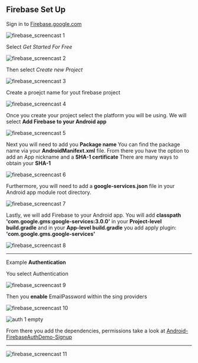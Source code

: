 ## Firebase Set Up

Sign in to [Firebase.google.com](https://firebase.google.com/)

![firebase_screencast 1](https://cloud.githubusercontent.com/assets/11635523/20766095/a623264e-b6fa-11e6-80d8-406fecaab836.JPG)

Select *Get Started For Free*

![firebase_screencast 2](https://cloud.githubusercontent.com/assets/11635523/20766094/a622d1ee-b6fa-11e6-87bd-08976885d39e.JPG)

Then select *Create new Project*

![firebase_screencast 3](https://cloud.githubusercontent.com/assets/11635523/20766096/a626d884-b6fa-11e6-94b7-b5558184b737.JPG)

Create a proejct name for yout firebase project

![firebase_screencast 4](https://cloud.githubusercontent.com/assets/11635523/20766093/a62222a8-b6fa-11e6-9b62-00e57ed2de97.JPG)

Once you create your project select the platform you will be using. We will select **Add Firebase to your Android app**

![firebase_screencast 5](https://cloud.githubusercontent.com/assets/11635523/20766155/e7822392-b6fa-11e6-8d1c-4b076a77f2ab.JPG)

Next you will need to add you **Package name** You can find the package name via your **AndroidManifext.xml** file. From there you have the option to add an App nickname and a **SHA-1 certificate** There are many ways to obtain your **SHA-1**

![firebase_screencast 6](https://cloud.githubusercontent.com/assets/11635523/20766156/e7881b4e-b6fa-11e6-816c-4f566a84ce47.JPG)

Furthermore, you will need to add a **google-services.json** file in your Android app module root directory. 

![firebase_screencast 7](https://cloud.githubusercontent.com/assets/11635523/20766158/e7888192-b6fa-11e6-95fe-7b0c6dc0e1b2.JPG)

Lastly, we will add Firebase to your Android app. You will add **classpath 'com.google.gms:google-services:3.0.0'** in your **Project-level build.gradle** and in your **App-level build.gradle**  you add apply plugin: **'com.google.gms.google-services'**


![firebase_screencast 8](https://cloud.githubusercontent.com/assets/11635523/20766157/e78834d0-b6fa-11e6-8a9d-134860e6d5ae.JPG)

---

Example **Authentication**

You select Authentication

![firebase_screencast 9](https://cloud.githubusercontent.com/assets/11635523/20766154/e76ffc76-b6fa-11e6-9e18-6df5fd0230ce.JPG)

Then you **enable** EmailPassword within the sing providers

![firebase_screencast 10](https://cloud.githubusercontent.com/assets/11635523/20766268/5c32c4da-b6fb-11e6-8645-8ca127e0898f.JPG)


![auth 1 empty](https://cloud.githubusercontent.com/assets/11635523/20766479/440a075a-b6fc-11e6-8374-ee3fbce74f47.JPG)

From there you add the dependencies, permissions take a look at [Android-FirebaseAuthDemo-Signup](https://github.com/JonathanMoreno14/Android-FirebaseAuthDemo-Signup)

---

![firebase_screencast 11](https://cloud.githubusercontent.com/assets/11635523/20766269/5c41f1a8-b6fb-11e6-8a0d-ebc9a3abace3.JPG)
